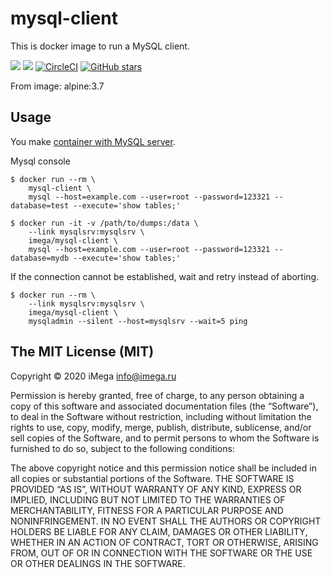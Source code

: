# mysql-client

This is docker image to run a MySQL client.

[![](https://images.microbadger.com/badges/version/imega/mysql-client.svg)](https://microbadger.com/images/imega/mysql-client "Get your own version badge on microbadger.com") [![](https://images.microbadger.com/badges/image/imega/mysql-client.svg)](http://microbadger.com/images/imega/mysql-client "Get your own image badge on microbadger.com") [![CircleCI](https://circleci.com/gh/imega-docker/mysql-client.svg?style=svg)](https://circleci.com/gh/imega-docker/mysql-client) [![GitHub stars](https://img.shields.io/github/stars/badges/shields.svg?style=social&label=Star&maxAge=2592000)](https://github.com/imega-docker/mysql-client)

From image: alpine:3.7

## Usage

You make [container with MySQL server](http://imega.club/2015/04/30/docker-image-mysql).

Mysql console

```
$ docker run --rm \
    mysql-client \
    mysql --host=example.com --user=root --password=123321 --database=test --execute='show tables;'
```

```
$ docker run -it -v /path/to/dumps:/data \
    --link mysqlsrv:mysqlsrv \
    imega/mysql-client \
    mysql --host=example.com --user=root --password=123321 --database=mydb --execute='show tables;'
```

If the connection cannot be established, wait and retry instead of aborting.

```
$ docker run --rm \
    --link mysqlsrv:mysqlsrv \
    imega/mysql-client \
    mysqladmin --silent --host=mysqlsrv --wait=5 ping
```

## The MIT License (MIT)

Copyright © 2020 iMega <info@imega.ru>

Permission is hereby granted, free of charge, to any person obtaining a copy of this software and associated documentation files (the “Software”), to deal in the Software without restriction, including without limitation the rights to use, copy, modify, merge, publish, distribute, sublicense, and/or sell copies of the Software, and to permit persons to whom the Software is furnished to do so, subject to the following conditions:

The above copyright notice and this permission notice shall be included in all copies or substantial portions of the Software.
THE SOFTWARE IS PROVIDED “AS IS”, WITHOUT WARRANTY OF ANY KIND, EXPRESS OR IMPLIED, INCLUDING BUT NOT LIMITED TO THE WARRANTIES OF MERCHANTABILITY, FITNESS FOR A PARTICULAR PURPOSE AND NONINFRINGEMENT. IN NO EVENT SHALL THE AUTHORS OR COPYRIGHT HOLDERS BE LIABLE FOR ANY CLAIM, DAMAGES OR OTHER LIABILITY, WHETHER IN AN ACTION OF CONTRACT, TORT OR OTHERWISE, ARISING FROM, OUT OF OR IN CONNECTION WITH THE SOFTWARE OR THE USE OR OTHER DEALINGS IN THE SOFTWARE.
